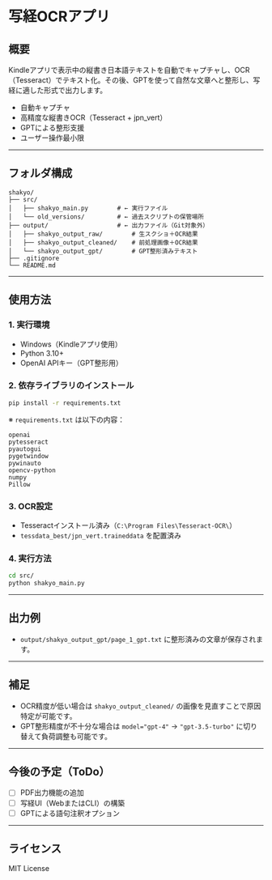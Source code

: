 
# 写経OCRアプリ

## 概要
Kindleアプリで表示中の縦書き日本語テキストを自動でキャプチャし、OCR（Tesseract）でテキスト化。その後、GPTを使って自然な文章へと整形し、写経に適した形式で出力します。

- 自動キャプチャ
- 高精度な縦書きOCR（Tesseract + jpn_vert）
- GPTによる整形支援
- ユーザー操作最小限

---

## フォルダ構成

```
shakyo/
├── src/
│   ├── shakyo_main.py        # ← 実行ファイル
│   └── old_versions/         # ← 過去スクリプトの保管場所
├── output/                   # ← 出力ファイル（Git対象外）
│   ├── shakyo_output_raw/        # 生スクショ＋OCR結果
│   ├── shakyo_output_cleaned/    # 前処理画像＋OCR結果
│   └── shakyo_output_gpt/        # GPT整形済みテキスト
├── .gitignore
└── README.md
```

---

## 使用方法

### 1. 実行環境

- Windows（Kindleアプリ使用）
- Python 3.10+
- OpenAI APIキー（GPT整形用）

### 2. 依存ライブラリのインストール

```bash
pip install -r requirements.txt
```

※ `requirements.txt` は以下の内容：
```text
openai
pytesseract
pyautogui
pygetwindow
pywinauto
opencv-python
numpy
Pillow
```

### 3. OCR設定

- Tesseractインストール済み（`C:\Program Files\Tesseract-OCR\`）
- `tessdata_best/jpn_vert.traineddata` を配置済み

### 4. 実行方法

```bash
cd src/
python shakyo_main.py
```

---

## 出力例

- `output/shakyo_output_gpt/page_1_gpt.txt` に整形済みの文章が保存されます。

---

## 補足

- OCR精度が低い場合は `shakyo_output_cleaned/` の画像を見直すことで原因特定が可能です。
- GPT整形精度が不十分な場合は `model="gpt-4"` → `"gpt-3.5-turbo"` に切り替えて負荷調整も可能です。

---

## 今後の予定（ToDo）

- [ ] PDF出力機能の追加
- [ ] 写経UI（WebまたはCLI）の構築
- [ ] GPTによる語句注釈オプション

---

## ライセンス
MIT License
